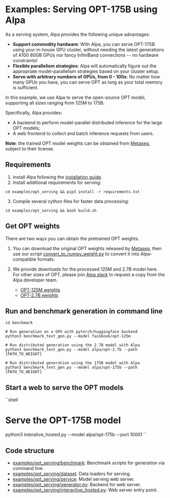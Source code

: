# Examples: Serving OPT-175B using Alpa
As a serving system, Alpa provides the following unique advantages:
- **Support commodity hardware**: With Alpa, you can serve OPT-175B using your in-house GPU cluster, without needing the latest generations of A100 80GB GPUs nor fancy InfiniBand connections -- no hardware constraints!
- **Flexible parallelism strategies**: Alpa will automatically figure out the appropriate model-parallelism strategies based on your cluster setup.
- **Serve with arbitrary numbers of GPUs, from 0 - 100s**: No matter how many GPUs you have, you can serve OPT as long as your total memory is sufficient.

In this example, we use Alpa to serve the open-source OPT model, supporting all sizes ranging from 125M to 175B. 

Specifically, Alpa provides:
- A backend to perform model-parallel distributed inference for the large OPT models;
- A web frontend to collect and batch inference requests from users.

**Note**: the trained OPT model weights can be obtained from [Metaseq](https://github.com/facebookresearch/metaseq), subject to their license.

## Requirements
1. Install Alpa following the [installation guide](https://alpa-projects.github.io/install.html).
2. Install additional requirements for serving:
```shell
cd examples/opt_serving && pip3 install -r requirements.txt
```
3. Compile several cython files for faster data processing:
```shell
cd examples/opt_serving && bash build.sh
```

## Get OPT weights
There are two ways you can obtain the pretrained OPT weights.

1. You can download the original OPT weights released by [Metaseq](https://github.com/facebookresearch/metaseq/tree/main/projects/OPT), 
then use our script [convert_to_numpy_weight.py](scripts/convert_to_numpy_weights.py) to convert it into Alpa-compatible formats. 

2. We provide downloads for the processed 125M and 2.7B model here. For other sizes of OPT, please join [Alpa slack](https://forms.gle/YEZTCrtZD6EAVNBQ7) to request a copy from the Alpa developer team. 
   - [OPT-125M weights](https://drive.google.com/file/d/1Ps7DFD80wNO7u2t39YCYcBX-9XwypGzl/view?usp=sharing)
   - [OPT-2.7B weights](https://drive.google.com/file/d/1ayIaKRhxF9osZWgcFG-3vSkjcepSWdQd/view?usp=sharing) 


## Run and benchmark generation in command line
```shell
cd benchmark

# Run generation on a GPU with pytorch/huggingface backend
python3 benchmark_text_gen.py --model facebook/opt-125m

# Run distributed generation using the 2.7B model with Alpa
python3 benchmark_text_gen.py --model alpa/opt-2.7b --path [PATH_TO_WEIGHT]

# Run distributed generation using the 175B model with Alpa
python3 benchmark_text_gen.py --model alpa/opt-175b --path [PATH_TO_WEIGHT]
```

## Start a web to serve the OPT models
``shell
# Serve the OPT-175B model
python3 interative_hosted.py --model alpa/opt-175b --port 10001
``

## Code structure

- [examples/opt_serving/benchmark](benchmark): Benchmark scripts for generation via command line.
- [examples/opt_serving/dataset](dataset): Data loaders for serving. 
- [examples/opt_serving/service](service): Model serving web server.
- [examples/opt_serving/generator.py](generator.py): Backend for web server.
- [examples/opt_serving/interactive_hosted.py](interactive_hosted.py): Web server entry point.
